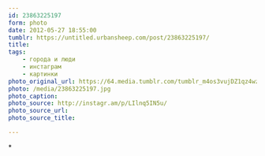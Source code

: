 ```yaml
---
id: 23863225197
form: photo
date: 2012-05-27 18:55:00
tumblr: https://untitled.urbansheep.com/post/23863225197/
title:
tags:
    - города и люди
    - инстаграм
    - картинки
photo_original_url: https://64.media.tumblr.com/tumblr_m4os3vujDZ1qz4wzio1_640.jpg
photo: /media/23863225197.jpg
photo_caption: 
photo_source: http://instagr.am/p/LIlnq5IN5u/
photo_source_url:
photo_source_title:

---
```


<p>*</p>
